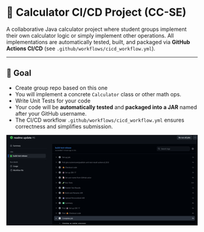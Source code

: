 # 🧮 Calculator CI/CD Project (CC-SE)

A collaborative Java calculator project where student groups implement their own calculator logic or simply implement other operations. All implementations are automatically tested, built, and packaged via **GitHub Actions CI/CD** (see `.github/workflows/cicd_workflow.yml`).

---

## 🎯 Goal
- Create group repo based on this one
- You will implement a concrete `Calculator` class or other math ops.
- Write Unit Tests for your code
- Your code will be **automatically tested** and **packaged into a JAR** named after your GitHub username.
- The CI/CD workflow `.github/workflows/cicd_workflow.yml` ensures correctness and simplifies submission.
  
![successful release](assets/cicd.png)